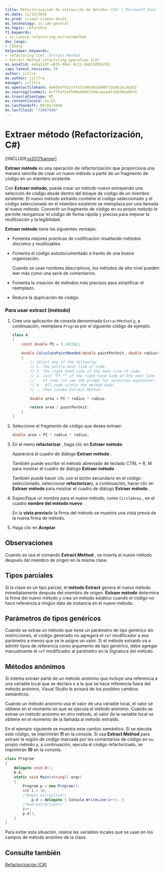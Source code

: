 ```yaml
---
title: Refactorización de extracción de métodos (C#) | Microsoft Docs
ms.date: 11/15/2016
ms.prod: visual-studio-dev14
ms.technology: vs-ide-general
ms.topic: reference
f1_keywords:
- vs.csharp.refactoring.extractmethod
dev_langs:
- CSharp
helpviewer_keywords:
- refactoring [C#], Extract Method
- Extract Method refactoring operation [C#]
ms.assetid: eeba11df-a815-4bec-9c21-8a831891b783
caps.latest.revision: 29
author: jillre
ms.author: jillfra
manager: jillfra
ms.openlocfilehash: 6e6d5e7913a7433fd4b30da490f33dd614c3e2b2
ms.sourcegitcommit: 6cfffa72af599a9d667249caaaa411bb28ea69fd
ms.translationtype: MT
ms.contentlocale: es-ES
ms.lasthandoff: 09/02/2020
ms.locfileid: "72667540"
---
```

# <a name="extract-method-refactoring-c"></a>Extraer método (Refactorización, C#)
[!INCLUDE[vs2017banner](../includes/vs2017banner.md)]

**Extraer método** es una operación de refactorización que proporciona una manera sencilla de crear un nuevo método a partir de un fragmento de código en un miembro existente.

 Con **Extraer método**, puede crear un método nuevo extrayendo una selección de código desde dentro del bloque de código de un miembro existente. El nuevo método extraído contiene el código seleccionado y el código seleccionado en el miembro existente se reemplaza por una llamada al nuevo método. Convertir un fragmento de código en su propio método le permite reorganizar el código de forma rápida y precisa para mejorar la reutilización y la legibilidad.

 **Extraer método** tiene las siguientes ventajas:

- Fomenta mejores prácticas de codificación resaltando métodos discretos y reutilizables.

- Fomenta el código autodocumentado a través de una buena organización.

     Cuando se usan nombres descriptivos, los métodos de alto nivel pueden leer más como una serie de comentarios.

- Fomenta la creación de métodos más precisos para simplificar el reemplazo.

- Reduce la duplicación de código.

### <a name="to-use-extract-method"></a>Para usar extract (método)

1. Cree una aplicación de consola denominada `ExtractMethod` y, a continuación, reemplace `Program` por el siguiente código de ejemplo.

    ```csharp
    class A
    {
        const double PI = 3.141592;

        double CalculatePaintNeeded(double paintPerUnit, double radius)
        {
            // Select any of the following:
            // 1. The entire next line of code.
            // 2. The right-hand side of the next line of code.
            // 3. Just "PI *" of the right-hand side of the next line
            //    of code (to see the prompt for selection expansion).
            // 4.  All code within the method body.
            // ...Then invoke Extract Method.

            double area = PI * radius * radius;

            return area / paintPerUnit;
        }
    }
    ```

2. Seleccione el fragmento de código que desea extraer:

    ```csharp
    double area = PI * radius * radius;
    ```

3. En el menú **refactorizar** , haga clic en **Extraer método**.

     Aparecerá el cuadro de diálogo **Extraer método** .

     También puede escribir el método abreviado de teclado CTRL + R, M para mostrar el cuadro de diálogo **Extraer método** .

     También puede hacer clic con el botón secundario en el código seleccionado, seleccionar **refactorizar**y, a continuación, hacer clic en **Extraer método** para mostrar el cuadro de diálogo **Extraer método** .

4. Especifique un nombre para el nuevo método, como `CircleArea` , en el cuadro **nombre del método nuevo** .

     En la **vista previa**de la firma del método se muestra una vista previa de la nueva firma de método.

5. Haga clic en **Aceptar**.

## <a name="remarks"></a>Observaciones
 Cuando se usa el comando **Extract Method** , se inserta el nuevo método después del miembro de origen en la misma clase.

## <a name="partial-types"></a>Tipos parciales
 Si la clase es un tipo parcial, el **método Extract** genera el nuevo método inmediatamente después del miembro de origen. **Extraer método** determina la firma del nuevo método y crea un método estático cuando el código no hace referencia a ningún dato de instancia en el nuevo método.

## <a name="generic-type-parameters"></a>Parámetros de tipos genéricos
 Cuando se extrae un método que tiene un parámetro de tipo genérico sin restricciones, el código generado no agregará el `ref` modificador a ese parámetro a menos que se le asigne un valor. Si el método extraído va a admitir tipos de referencia como argumento de tipo genérico, debe agregar manualmente el `ref` modificador al parámetro en la Signatura del método.

## <a name="anonymous-methods"></a>Métodos anónimos
 Si intenta extraer parte de un método anónimo que incluye una referencia a una variable local que se declara o a la que se hace referencia fuera del método anónimo, Visual Studio le avisará de los posibles cambios semánticos.

 Cuando un método anónimo usa el valor de una variable local, el valor se obtiene en el momento en que se ejecuta el método anónimo. Cuando se extrae un método anónimo en otro método, el valor de la variable local se obtiene en el momento de la llamada al método extraído.

 En el ejemplo siguiente se muestra este cambio semántico. Si se ejecuta este código, se imprimirán **11** en la consola. Si usa **Extract Method** para extraer la región de código marcada por los comentarios de código en su propio método y, a continuación, ejecuta el código refactorizado, se imprimirán **10** en la consola.

```csharp
class Program
{
    delegate void D();
    D d;
    static void Main(string[] args)
    {
        Program p = new Program();
        int i = 10;
        /*begin extraction*/
            p.d = delegate { Console.WriteLine(i++); };
        /*end extraction*/
        i++;
        p.d();
    }
}
```

 Para evitar esta situación, realice las variables locales que se usan en los campos de método anónimo de la clase.

## <a name="see-also"></a>Consulte también
 [Refactorización (C#)](../csharp-ide/refactoring-csharp.md)